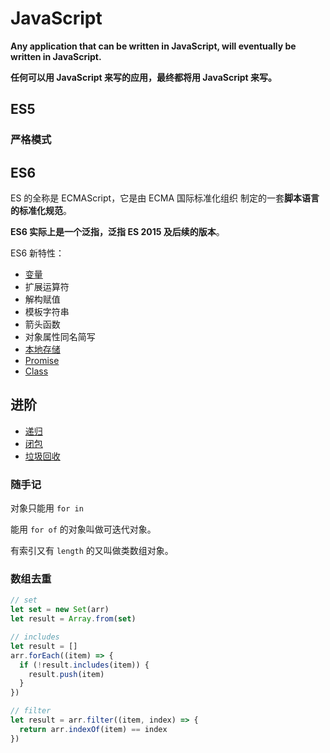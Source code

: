# JavaScript

**Any application that can be written in JavaScript, will eventually be written in JavaScript.**

**任何可以用 JavaScript 来写的应用，最终都将用 JavaScript 来写。**

## ES5

### 严格模式

## ES6

ES 的全称是 ECMAScript，它是由 ECMA 国际标准化组织 制定的一套**脚本语言的标准化规范**。

**ES6 实际上是一个泛指，泛指 ES 2015 及后续的版本**。

ES6 新特性：

- [变量](./var)
- 扩展运算符
- 解构赋值
- 模板字符串
- 箭头函数
- 对象属性同名简写
- [本地存储](./storage)
- [Promise](./async)
- [Class](./class)

## 进阶

- [递归](./function)
- [闭包](./function)
- [垃圾回收]()

### 随手记

对象只能用 `for in`

能用 `for of` 的对象叫做可迭代对象。

有索引又有 `length` 的又叫做类数组对象。

### 数组去重

```js
// set
let set = new Set(arr)
let result = Array.from(set)

// includes
let result = []
arr.forEach((item) => {
  if (!result.includes(item)) {
    result.push(item)
  }
})

// filter
let result = arr.filter((item, index) => {
  return arr.indexOf(item) == index
})
```
